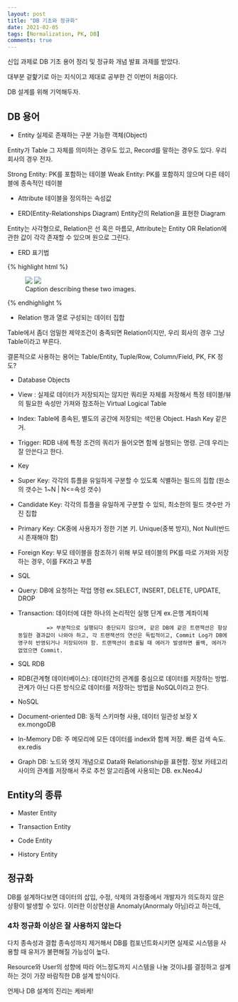 ```yaml
---
layout: post
title: "DB 기초와 정규화"
date: 2021-02-05
tags: [Normalization, PK, DB]
comments: true
---
```


신입 과제로 DB 기초 용어 정리 및 정규화 개념 발표 과제를 받았다.

대부분 겉핥기로 아는 지식이고 제대로 공부한 건 이번이 처음이다.

DB 설계를 위해 기억해두자.

## DB 용어

* Entity
실제로 존재하는 구분 가능한 객체(Object)

Entity가 Table 그 자체를 의미하는 경우도 있고, Record를 말하는 경우도 있다. 우리 회사의 경우 전자.

Strong Entity: PK를 포함하는 테이블
Weak Entity: PK를 포함하지 않으며 다른 테이블에 종속적인 테이블

* Attribute
테이블을 정의하는 속성값

* ERD(Entity-Relationships Diagram)
Entity간의 Relation을 표현한 Diagram

Entity는 사각형으로, Relation은 선 혹은 마름모, Attribute는 Entity OR Relation에 관한 값이 각각 존재할 수 있으며 원으로 그린다.

* ERD 표기법

{% highlight html %}
<figure class="half">
    <img src="/ERD1.png">
    <img src="/ERD2.png">
    <figcaption>Caption describing these two images.</figcaption>
</figure>
{% endhighlight %

* Relation
행과 열로 구성되는 데이터 집합

Table에서 좀더 엄밀한 제약조건이 충족되면 Relation이지만, 우리 회사의 경우 그냥 Table이라고 부른다.

결론적으로 사용하는 용어는 Table/Entity, Tuple/Row, Column/Field, PK, FK 정도?

* Database Objects

- View : 실제로 데이터가 저장되지는 않지만 쿼리문 자체를 저장해서 특정 테이블/뷰의 필요한 속성만 가져와 참조하는 Virtual Logical Table

- Index: Table에 종속된, 별도의 공간에 저장되는 색인용 Object. Hash Key 같은거.

- Trigger: RDB 내에 특정 조건의 쿼리가 들어오면 함께 실행되는 명령. 근데 우리는 잘 안쓴다고 한다.

* Key
- Super Key: 각각의 튜플을 유일하게 구분할 수 있도록 식별하는 필드의 집합 (원소의 갯수는 1~N | N<=속성 갯수)

- Candidate Key: 각각의 튜플을 유일하게 구분할 수 있되, 최소한의 필드 갯수만 가진 집합

- Primary Key: CK중에 사용자가 정한 기본 키. Unique(중복 방지), Not Null(반드시 존재해야 함)

- Foreign Key: 부모 테이블을 참조하기 위해 부모 테이블의 PK를 따로 가져와 저장하는 경우, 이를 FK라고 부름

* SQL
- Query: DB에 요청하는 작업 명령 ex.SELECT, INSERT, DELETE, UPDATE, DROP

- Transaction: 데이터에 대한 하나의 논리적인 실행 단계 ex.은행 계좌이체
               
               => 부분적으로 실행되다 중단되지 않으며, 같은 DB에 같은 트랜잭션은 항상 동일한 결과값이 나와야 하고, 각 트랜잭션의 연산은 독립적이고, Commit Log가 DB에 영구히 반영되거나 저장되어야 함. 트랜잭션이 종료될 때 에러가 발생하면 롤백, 에러가 없었으면 Commit.

* SQL RDB
- RDB(관계형 데이터베이스): 데이터간의 관계를 중심으로 데이터를 저장하는 방법. 관계가 아닌 다른 방식으로 데이터를 저장하는 방법을 NoSQL이라고 한다.

* NoSQL
- Document-oriented DB: 동적 스키마형 사용, 데이터 일관성 보장 X ex.mongoDB

- In-Memory DB: 주 메모리에 모든 데이터를 index와 함께 저장. 빠른 검색 속도. ex.redis

- Graph DB: 노드와 엣지 개념으로 Data와 Relationship을 표현함. 정보 카테고리 사이의 관계를 저장해서 주로 추천 알고리즘에 사용되는 DB. ex.Neo4J


## Entity의 종류

- Master Entity

- Transaction Entity

- Code Entity

- History Entity

## 정규화

DB를 설계하다보면 데이터의 삽입, 수정, 삭제의 과정중에서 개발자가 의도하지 않은 상황이 발생할 수 있다.
이러한 이상현상을 Anomaly(Anormaly 아님)라고 하는데, 

### 4차 정규화 이상은 잘 사용하지 않는다

다치 종속성과 결합 종속성까지 제거해서 DB를 컴포넌트화시키면 실제로 시스템을 사용할 때 유저가 불편해질 가능성이 높다.

Resource와 User의 성향에 따라 어느정도까지 시스템을 나눌 것이냐를 결정하고 설계하는 것이 가장 바람직한 DB 설계 방식이다.

언제나 DB 설계의 진리는 케바케!
